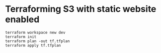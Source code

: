 # Terraforming S3 with static website enabled

    
    terraform workspace new dev
    terraform init
    terraform plan -out tf.tfplan
    terraform apply tf.tfplan
